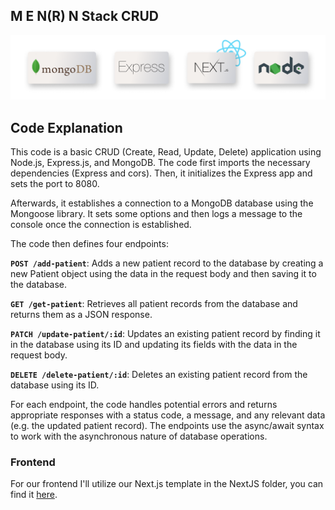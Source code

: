 ## M E N(R) N Stack CRUD

![ai](./public/Mee_r_nstack.png)

## Code Explanation
This code is a basic CRUD (Create, Read, Update, Delete) application using Node.js, Express.js, and MongoDB. The code first imports the necessary dependencies (Express and cors). Then, it initializes the Express app and sets the port to 8080.

Afterwards, it establishes a connection to a MongoDB database using the Mongoose library. It sets some options and then logs a message to the console once the connection is established.

The code then defines four endpoints:

**`POST /add-patient`**: Adds a new patient record to the database by creating a new Patient object using the data in the request body and then saving it to the database.

**`GET /get-patient`**: Retrieves all patient records from the database and returns them as a JSON response.

**`PATCH /update-patient/:id`**: Updates an existing patient record by finding it in the database using its ID and updating its fields with the data in the request body.

**`DELETE /delete-patient/:id`**: Deletes an existing patient record from the database using its ID.

For each endpoint, the code handles potential errors and returns appropriate responses with a status code, a message, and any relevant data (e.g. the updated patient record). The endpoints use the async/await syntax to work with the asynchronous nature of database operations.

### Frontend

For our frontend I'll utilize our Next.js template in the NextJS folder, you can find it [here](https://github.com/PAVincius/Estudo/tree/main/NextJS/learning-nextjs).


